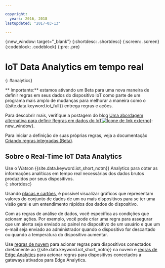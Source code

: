 ```yaml
---

copyright:
  years: 2016, 2018
lastupdated: "2017-03-13"

---
```


{:new_window: target="_blank"}
{:shortdesc: .shortdesc}
{:screen: .screen}
{:codeblock: .codeblock}
{:pre: .pre}


# IoT Data Analytics em tempo real
{: #analytics}  

** Importante:** estamos ativando um Beta para uma nova maneira de definir regras em seus dados do dispositivo IoT como parte de um programa mais amplo de mudanças para melhorar a maneira como o {{site.data.keyword.iot_full}} entrega regras e ações.

Para descobrir mais, verifique a postagem do blog [Uma abordagem alternativa para definir Regras em dados do IoT![Ícone de link externo](../../icons/launch-glyph.svg "Ícone de link externo")](https://developer.ibm.com/iotplatform/2018/03/01/alternative-approach-defining-rules-iot-data/){: new_window}.

Para iniciar a definição de suas próprias regras, veja a documentação [Criando regras integradas (Beta)](information_management/im_rules.html).

## Sobre o Real-Time IoT Data Analytics

Use o Watson {{site.data.keyword.iot_short_notm}} Analytics para obter as informações analíticas em tempo real necessárias dos dados brutos produzidos por seus dispositivos.  
{: shortdesc}

Usando [placas e cartões](data_visualization.html), é possível visualizar gráficos que representam valores do conjunto de dados de um ou mais dispositivos para se ter uma visão geral e um entendimento rápidos dos dados do dispositivo.

Com as regras de análise de dados, você especifica as condições que acionam ações. Por exemplo, você pode criar uma regra para assegurar que um alerta seja enviado ao painel no dispositivo de um usuário e que um e-mail seja enviado ao administrador quando o dispositivo for descartado ou quando a temperatura do dispositivo aumentar.

Use [regras de nuvem](cloud_analytics.html) para acionar regras para dispositivos conectados diretamente ao {{site.data.keyword.iot_short_notm}} na nuvem e [regras de Edge Analytics](edge_analytics.html) para acionar regras para dispositivos conectados a gateways ativados para Edge Analytics.
